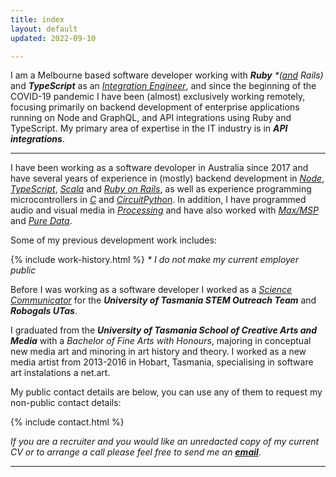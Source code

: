 ```yaml
---
title: index
layout: default
updated: 2022-09-10

---
```


I am a Melbourne based software developer working with _**Ruby** *(<ins>and</ins> Rails)_ and _**TypeScript**_ as an *<ins>Integration Engineer</ins>*, and since the beginning of the COVID-19 pandemic I have been (almost) exclusively working remotely, focusing primarily on backend development of enterprise applications running on Node and GraphQL, and API integrations using Ruby and TypeScript. My primary area of expertise in the IT industry is in ***API integrations***.

---

I have been working as a software devoloper in Australia since 2017 and have several years of experience in (mostly) backend development in _<ins>Node</ins>_, _<ins>TypeScript</ins>_, _<ins>Scala</ins>_ and _<ins>Ruby on Rails</ins>_, as well as experience programming microcontrollers in _<ins>C</ins>_ and _<ins>CircuitPython</ins>_. In addition, I have programmed audio and visual media in _<ins>Processing</ins>_ and have also worked with _<ins>Max/MSP</ins>_ and _<ins>Pure Data</ins>_.

<p style="text-align: center;"></></p>

Some of my previous development work includes:

{% include work-history.html %}
<em>\* I do not make my current employer public</em>

<p style="text-align: center;"></></p>

Before I was working as a software developer I worked as a *<ins>Science Communicator</ins>* for the ***University of Tasmania STEM Outreach Team*** and ***Robogals UTas***.

I graduated from the ***University of Tasmania School of Creative Arts and Media*** with a *Bachelor of Fine Arts with Honours*, majoring in conceptual new media art and minoring in art history and theory. I worked as a new media artist from 2013-2016 in Hobart, Tasmania, specialising in software art instalations a net.art.

<p style="text-align: center;"></></p>

My public contact details are below, you can use any of them to request my non-public contact details:

{% include contact.html %}

*If you are a recruiter and you would like an unredacted copy of my current CV or to arrange a call please feel free to send me an [**email**](mailto:emmanuellequinn@icloud.com)*.

---
